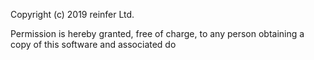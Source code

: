 Copyright (c) 2019 reinfer Ltd.

Permission is hereby granted, free of charge, to any person obtaining a copy
of this software and associated do